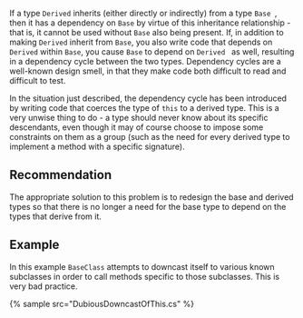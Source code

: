 If a type `Derived` inherits (either directly or indirectly) from a type `Base `, then it has a dependency on `Base` by virtue of this inheritance relationship - that is, it cannot be used without `Base` also being present. If, in addition to making `Derived` inherit from `Base`, you also write code that depends on ` Derived` within `Base`, you cause `Base` to depend on `Derived ` as well, resulting in a dependency cycle between the two types. Dependency cycles are a well-known design smell, in that they make code both difficult to read and difficult to test.

In the situation just described, the dependency cycle has been introduced by writing code that coerces the type of `this` to a derived type. This is a very unwise thing to do - a type should never know about its specific descendants, even though it may of course choose to impose some constraints on them as a group (such as the need for every derived type to implement a method with a specific signature).


## Recommendation
The appropriate solution to this problem is to redesign the base and derived types so that there is no longer a need for the base type to depend on the types that derive from it.


## Example
In this example `BaseClass` attempts to downcast itself to various known subclasses in order to call methods specific to those subclasses. This is very bad practice.

{% sample src="DubiousDowncastOfThis.cs" %}
